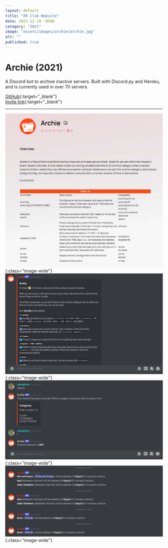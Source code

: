 ```yaml
---
layout: default
title: "XR Club Website"
date: 2021-11-19 -0500
category: "2021"
image: "assets/images/archie/archie.jpg"
alt: ""
published: true
---
```


# Archie (2021)

A Discord bot to archive inactive servers. Built with Discord.py and Heroku, and is currently used in over 70 servers.

[GitHub](https://github.com/caroldinh/archie){:target="_blank"}   
[Invite link](https://top.gg/bot/857027766976118806){:target="_blank"}   

---

![](assets/images/archie/archie.jpg){:class="image-wide"}  
![](assets/images/archie/archie2.jpg){:class="image-wide"}  
![](assets/images/archie/archie3.jpg){:class="image-wide"}  
![](assets/images/archie/archie4.jpg){:class="image-wide"}  